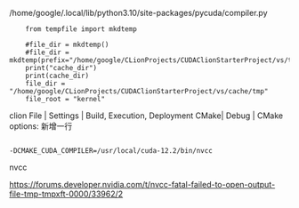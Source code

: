 /home/google/.local/lib/python3.10/site-packages/pycuda/compiler.py

```
    from tempfile import mkdtemp

    #file_dir = mkdtemp()
    #file_dir = mkdtemp(prefix="/home/google/CLionProjects/CUDAClionStarterProject/vs/tmp")
    print("cache_dir")
    print(cache_dir)
    file_dir = "/home/google/CLionProjects/CUDAClionStarterProject/vs/cache/tmp"
    file_root = "kernel"
```

clion
File | Settings | Build, Execution, Deployment
CMake| Debug | CMake options:
新增一行
```

-DCMAKE_CUDA_COMPILER=/usr/local/cuda-12.2/bin/nvcc
```


nvcc

https://forums.developer.nvidia.com/t/nvcc-fatal-failed-to-open-output-file-tmp-tmpxft-0000/33962/2

